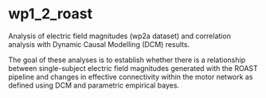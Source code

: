 # wp1_2_roast
Analysis of electric field magnitudes (wp2a dataset) and correlation analysis with Dynamic Causal Modelling (DCM) results.

The goal of these analyses is to establish whether there is a relationship between single-subject electric field magnitudes
generated with the ROAST pipeline and changes in effective connectivity within the motor network as defined using DCM and parametric empirical bayes.
